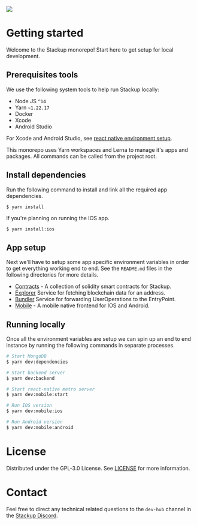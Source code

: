 ![](https://i.imgur.com/hNJp1R1.png)

# Getting started

Welcome to the Stackup monorepo! Start here to get setup for local development.

## Prerequisites tools

We use the following system tools to help run Stackup locally:

- Node JS `^14`
- Yarn `~1.22.17`
- Docker
- Xcode
- Android Studio

For Xcode and Android Studio, see [react native environment setup](https://reactnative.dev/docs/environment-setup).

This monorepo uses Yarn workspaces and Lerna to manage it's apps and packages. All commands can be called from the project root.

## Install dependencies

Run the following command to install and link all the required app dependencies.

```bash
$ yarn install
```

If you're planning on running the IOS app.

```
$ yarn install:ios
```

## App setup

Next we'll have to setup some app specific environment variables in order to get everything working end to end. See the `README.md` files in the following directories for more details.

- [Contracts](./apps/contracts) - A collection of solidity smart contracts for Stackup.
- [Explorer](./apps/explorer) Service for fetching blockchain data for an address.
- [Bundler](./apps/bundler) Service for forwarding UserOperations to the EntryPoint.
- [Mobile](./apps/mobile) - A mobile native frontend for IOS and Android.

## Running locally

Once all the environment variables are setup we can spin up an end to end instance by running the following commands in separate processes.

```bash
# Start MongoDB
$ yarn dev:dependencies
```

```bash
# Start backend server
$ yarn dev:backend
```

```bash
# Start react-native metro server
$ yarn dev:mobile:start
```

```bash
# Run IOS version
$ yarn dev:mobile:ios

# Run Android version
$ yarn dev:mobile:android
```

# License

Distributed under the GPL-3.0 License. See [LICENSE](./LICENSE) for more information.

# Contact

Feel free to direct any technical related questions to the `dev-hub` channel in the [Stackup Discord](https://discord.gg/FpXmvKrNed).
